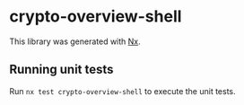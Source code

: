 # crypto-overview-shell

This library was generated with [Nx](https://nx.dev).

## Running unit tests

Run `nx test crypto-overview-shell` to execute the unit tests.

